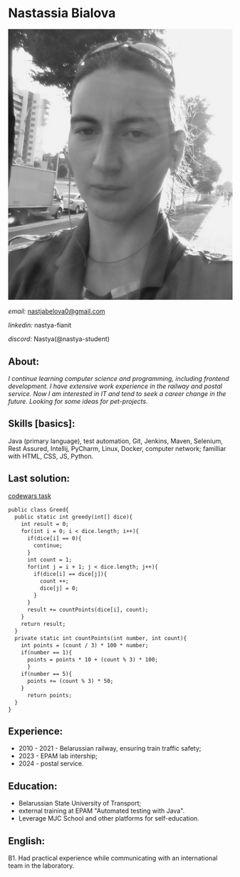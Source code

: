 # **Nastassia Bialova**

![Profile](/IMG_20240611_210103_199.jpg)

*email:* nastjabelova0@gmail.com

*linkedin:* nastya-fianit

*discord:* Nastya(@nastya-student)

## **About:** 

*I continue learning computer science and programming, including frontend development.
I have extensive work experience in the railway and postal service. Now I am interested in IT and tend to seek a career change in the future. Looking for some ideas for pet-projects.*

## **Skills** [basics]: 

Java (primary language), test automation, Git, Jenkins, Maven, Selenium, Rest Assured, Intellij, PyCharm, Linux, Docker, computer network; familliar with HTML, CSS, JS, Python. 

## **Last solution:**

[codewars task](https://www.codewars.com/kata/5270d0d18625160ada0000e4)

```
public class Greed{
  public static int greedy(int[] dice){
    int result = 0;
    for(int i = 0; i < dice.length; i++){
      if(dice[i] == 0){
        continue;
      }
      int count = 1;
      for(int j = i + 1; j < dice.length; j++){
        if(dice[i] == dice[j]){
          count ++;
          dice[j] = 0;
        }
      }
      result += countPoints(dice[i], count);
    }
    return result;
  }
  private static int countPoints(int number, int count){
    int points = (count / 3) * 100 * number;
    if(number == 1){
      points = points * 10 + (count % 3) * 100;
      }
    if(number == 5){
      points += (count % 3) * 50;
    }
      return points;
  }
}
```

## **Experience:** 

* 2010 - 2021 - Belarussian railway, ensuring train traffic safety;
* 2023 - EPAM lab intership;
* 2024 - postal service.

## **Education:** 

* Belarussian State University of Transport;
* external training at EPAM "Automated testing with Java".
* Leverage MJC School and other platforms for self-education.

## **English:** 

B1. Had practical experience while communicating with an international team in the laboratory.